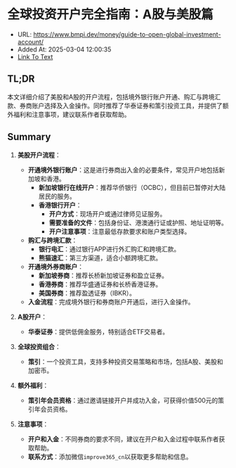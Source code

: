 # 全球投资开户完全指南：A股与美股篇
- URL: https://www.bmpi.dev/money/guide-to-open-global-investment-account/
- Added At: 2025-03-04 12:00:35
- [Link To Text](2025-03-04-全球投资开户完全指南：a股与美股篇_raw.md)

## TL;DR
本文详细介绍了美股和A股的开户流程，包括境外银行账户开通、购汇与跨境汇款、券商账户选择及入金操作。同时推荐了华泰证券和策引投资工具，并提供了额外福利和注意事项，建议联系作者获取帮助。

## Summary
1. **美股开户流程**：
   - **开通境外银行账户**：这是进行券商出入金的必要条件，常见开户地包括新加坡和香港。
     - **新加坡银行在线开户**：推荐华侨银行（OCBC），但目前已暂停对大陆居民的服务。
     - **香港银行开户**：
       - **开户方式**：现场开户或通过律师见证服务。
       - **需要准备的文件**：包括身份证、港澳通行证或护照、地址证明等。
       - **开户注意事项**：注意最低存款要求和账户类型选择。
   - **购汇与跨境汇款**：
     - **银行电汇**：通过银行APP进行外汇购汇和跨境汇款。
     - **熊猫速汇**：第三方渠道，适合小额跨境汇款。
   - **开通境外券商账户**：
     - **新加坡券商**：推荐长桥新加坡证券和盈立证券。
     - **香港券商**：推荐华盛通证券和长桥香港证券。
     - **美国券商**：推荐盈透证券（IBKR）。
   - **入金流程**：完成境外银行和券商账户开通后，进行入金操作。

2. **A股开户**：
   - **华泰证券**：提供低佣金服务，特别适合ETF交易者。

3. **全球投资组合**：
   - **策引**：一个投资工具，支持多种投资交易策略和市场，包括A股、美股和加密币。

4. **额外福利**：
   - **策引年会员资格**：通过邀请链接开户并成功入金，可获得价值500元的策引年会员资格。

5. **注意事项**：
   - **开户和入金**：不同券商的要求不同，建议在开户和入金过程中联系作者获取帮助。
   - **联系方式**：添加微信`improve365_cn`以获取更多帮助和信息。
